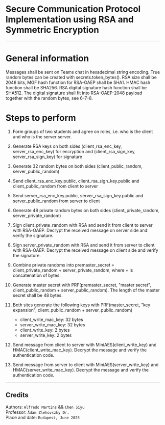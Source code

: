 # Secure Communication Protocol Implementation using RSA and Symmetric Encryption
---
# General information

Messages shall be sent on Teams chat in hexadecimal string encoding.
True random bytes can be created with secrets.token_bytes().
RSA size shall be 2048 bits, MGF hash function for RSA-OAEP shall be SHA1. HMAC hash function shall be SHA256.
RSA digital signature hash function shall be SHA512. The digital signature shall fit into RSA-OAEP-2048 payload together with the random bytes, see 6-7-8.

# Steps to perform

1. Form groups of two students and agree on roles, i.e. who is the client and who is the server server.
2. Generate RSA keys on both sides (client_rsa_enc_key, server_rsa_enc_key) for encryption and (client_rsa_sign_key, server_rsa_sign_key) for signature
3. Generate 32 random bytes on both sides (client_public_random, server_public_random)
4. Send client_rsa_enc_key.public, client_rsa_sign_key.public and client_public_random from client to server
5. Send server_rsa_enc_key.public, server_rsa_sign_key.public and server_public_random from server to client
6. Generate 48 private random bytes on both sides (client_private_random, server_private_random)
   
7. Sign client_private_random with RSA and send it from client to server with RSA-OAEP. Decrypt the received message on server side and verify the signature.
   
8. Sign server_private_random with RSA and send it from server to client with RSA-OAEP. Decrypt the received message on client side and verify the signature.
   
9.  Combine private randoms into premaster_secret = client_private_random + server_private_random, where +  is concatenation of bytes.
    
10. Generate master secret with PRF(premaster_secret, "master secret", client_public_random + server_public_random). The length of the master secret shall be 48 bytes.
    
11. Both sites generate the following keys with PRF(master_secret, "key expansion", client_public_random + server_public_random)
    - client_write_mac_key: 32 bytes
    - server_write_mac_key: 32 bytes
    - client_write_key: 2 bytes
    - server_write_key: 2 bytes
  
12. Send message from client to server with MiniAES(client_write_key) and HMAC(client_write_mac_key). Decrypt the message and verify the authentication code.

13. Send message from server to client with MiniAES(server_write_key) and HMAC(server_write_mac_key). Decrypt the message and verify the authentication code.
----

## Credits
Authors: `Alfredo Martins` && `Chen Siyu` <br>
Professor: `Ádám Zlehovszky Dr.` <br>
Place and date: `Budapest, June 2023` <br>
